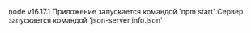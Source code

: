 node v16.17.1
Приложение запускается командой 'npm start'
Cервер запускается командой 'json-server info.json'
